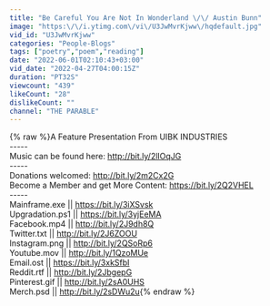 ```yaml
---
title: "Be Careful You Are Not In Wonderland \/\/ Austin Bunn"
image: "https:\/\/i.ytimg.com\/vi\/U3JwMvrKjww\/hqdefault.jpg"
vid_id: "U3JwMvrKjww"
categories: "People-Blogs"
tags: ["poetry","poem","reading"]
date: "2022-06-01T02:10:43+03:00"
vid_date: "2022-04-27T04:00:15Z"
duration: "PT32S"
viewcount: "439"
likeCount: "28"
dislikeCount: ""
channel: "THE PARABLE"
---
```

{% raw %}A Feature Presentation From UIBK INDUSTRIES<br />-----<br />Music can be found here: <a rel="nofollow" target="blank" href="http://bit.ly/2lIOqJG">http://bit.ly/2lIOqJG</a><br />-----<br />Donations welcomed: <a rel="nofollow" target="blank" href="http://bit.ly/2m2Cx2G">http://bit.ly/2m2Cx2G</a><br />Become a Member and get More Content: <a rel="nofollow" target="blank" href="https://bit.ly/2Q2VHEL">https://bit.ly/2Q2VHEL</a><br />-----<br />Mainframe.exe || <a rel="nofollow" target="blank" href="https://bit.ly/3iXSvsk">https://bit.ly/3iXSvsk</a><br />Upgradation.ps1 || <a rel="nofollow" target="blank" href="https://bit.ly/3yjEeMA">https://bit.ly/3yjEeMA</a><br />Facebook.mp4 || <a rel="nofollow" target="blank" href="http://bit.ly/2J9dh8Q">http://bit.ly/2J9dh8Q</a><br />Twitter.txt || <a rel="nofollow" target="blank" href="http://bit.ly/2J6ZOOU">http://bit.ly/2J6ZOOU</a><br />Instagram.png || <a rel="nofollow" target="blank" href="http://bit.ly/2QSoRp6">http://bit.ly/2QSoRp6</a><br />Youtube.mov || <a rel="nofollow" target="blank" href="http://bit.ly/1QzoMUe">http://bit.ly/1QzoMUe</a><br />Email.ost || <a rel="nofollow" target="blank" href="https://bit.ly/3xkSfbI">https://bit.ly/3xkSfbI</a><br />Reddit.rtf || <a rel="nofollow" target="blank" href="http://bit.ly/2JbgepG">http://bit.ly/2JbgepG</a><br />Pinterest.gif || <a rel="nofollow" target="blank" href="http://bit.ly/2sA0UHS">http://bit.ly/2sA0UHS</a><br />Merch.psd || <a rel="nofollow" target="blank" href="http://bit.ly/2sDWu2u">http://bit.ly/2sDWu2u</a>{% endraw %}
